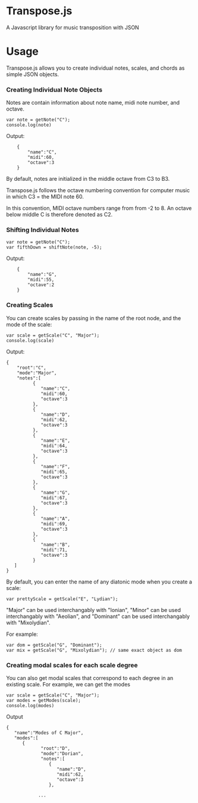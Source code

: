 # Transpose.js
A Javascript library for music transposition with JSON

# Usage
Transpose.js allows you to create individual notes, scales, and chords as
simple JSON objects.

### Creating Individual Note Objects

Notes are contain information about note name, midi note number, and octave. 

    var note = getNote("C");
    console.log(note)

Output: 

        {
            "name":"C",
            "midi":60,
            "octave":3
        }

By default, notes are initialized in the middle octave from C3 to B3.

Transpose.js follows the octave numbering convention for computer music
in which C3 = the MIDI note 60. 

In this convention, MIDI octave numbers range from from -2 to 8. An octave
below middle C is therefore denoted as C2.

### Shifting Individual Notes

    var note = getNote("C");
    var fifthDown = shiftNote(note, -5);

Output:

        {
            "name":"G",
            "midi":55,
            "octave":2
        }

### Creating Scales

You can create scales by passing in the name of the root node, and the mode of 
the scale:

    var scale = getScale("C", "Major");
    console.log(scale)

Output: 

    {
        "root":"C",
        "mode":"Major",
        "notes":[
              {
                 "name":"C",
                 "midi":60,
                 "octave":3
              },
              {
                 "name":"D",
                 "midi":62,
                 "octave":3
              },
              {
                 "name":"E",
                 "midi":64,
                 "octave":3
              },
              {
                 "name":"F",
                 "midi":65,
                 "octave":3
              },
              {
                 "name":"G",
                 "midi":67,
                 "octave":3
              },
              {
                 "name":"A",
                 "midi":69,
                 "octave":3
              },
              {
                 "name":"B",
                 "midi":71,
                 "octave":3
              }
       ]
    }

By default, you can enter the name of any diatonic mode when you create a scale:

    var prettyScale = getScale("E", "Lydian");

"Major" can be used interchangably with "Ionian",
"Minor" can be used interchangably with "Aeolian", and
"Dominant" can be used interchangably with "Mixolydian".

For example:

    var dom = getScale("G", "Dominant");
    var mix = getScale("G", "Mixolydian"); // same exact object as dom

### Creating modal scales for each scale degree

You can also get modal scales that correspond to each degree in an existing
scale. For example, we can get the modes 

    var scale = getScale("C", "Major");
    var modes = getModes(scale);
    console.log(modes)

Output 
    
    {  
       "name":"Modes of C Major",
       "modes":[  
          {  
                 "root":"D",
                 "mode":"Dorian",
                 "notes":[  
                    {  
                       "name":"D",
                       "midi":62,
                       "octave":3
                    },

                ...
